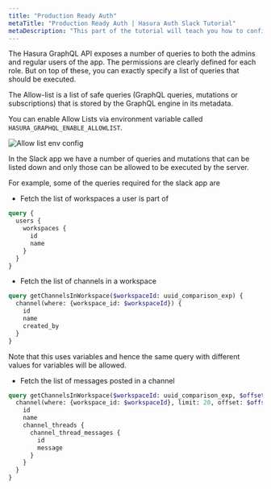 ```yaml
---
title: "Production Ready Auth"
metaTitle: "Production Ready Auth | Hasura Auth Slack Tutorial"
metaDescription: "This part of the tutorial will teach you how to configure Allow Lists so that you can go production ready with Hasura GraphQL"
---
```


The Hasura GraphQL API exposes a number of queries to both the admins and regular users of the app. The permissions are clearly defined for each role. But on top of these, you can exactly specify a list of queries that should be executed.

The Allow-list is a list of safe queries (GraphQL queries, mutations or subscriptions) that is stored by the GraphQL engine in its metadata.

You can enable Allow Lists via environment variable called `HASURA_GRAPHQL_ENABLE_ALLOWLIST`.

![Allow list env config](https://graphql-engine-cdn.hasura.io/learn-hasura/assets/graphql-hasura-auth/enable-allowlist-env.png)

In the Slack app we have a number of queries and mutations that can be listed down and only those can be allowed to be executed by the server.

For example, some of the queries required for the slack app are 

- Fetch the list of workspaces a user is part of

```graphql
query {
  users {
    workspaces {
      id
      name
    }
  }
}
```

- Fetch the list of channels in a workspace

```graphql
query getChannelsInWorkspace($workspaceId: uuid_comparison_exp) {
  channel(where: {workspace_id: $workspaceId}) {
    id
    name
    created_by
  }
}
```

Note that this uses variables and hence the same query with different values for variables will be allowed.

- Fetch the list of messages posted in a channel

```graphql
query getChannelsInWorkspace($workspaceId: uuid_comparison_exp, $offset: Int!) {
  channel(where: {workspace_id: $workspaceId}, limit: 20, offset: $offset) {
    id
    name
    channel_threads {
      channel_thread_messages {
        id
        message
      }
    }
  }
}
```